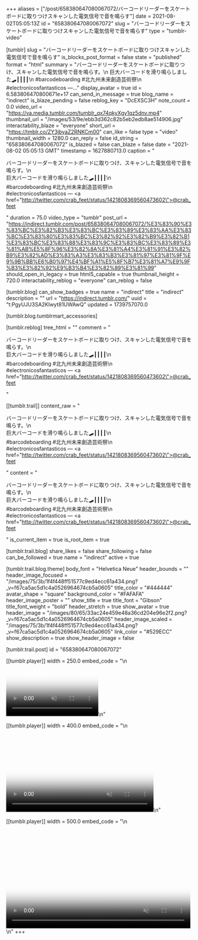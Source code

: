 +++
aliases = ["/post/658380647080067072/バーコードリーダーをスケートボードに取りつけスキャンした電気信号で音を鳴らす"]
date = 2021-08-02T05:05:13Z
id = "658380647080067072"
slug = "バーコードリーダーをスケートボードに取りつけスキャンした電気信号で音を鳴らす"
type = "tumblr-video"

[tumblr]
slug = "バーコードリーダーをスケートボードに取りつけスキャンした電気信号で音を鳴らす"
is_blocks_post_format = false
state = "published"
format = "html"
summary = "バーコードリーダーをスケートボードに取りつけ、スキャンした電気信号で音を鳴らす。\n 巨大バーコードを滑り鳴らしました🛹┃┃┃┃\n #barcodeboarding #北九州未来創造芸術祭\n #electronicosfantasticos —..."
display_avatar = true
id = 6.583806470800671e+17
can_send_in_message = true
blog_name = "indirect"
is_blaze_pending = false
reblog_key = "DcEXSC3H"
note_count = 0.0
video_url = "https://va.media.tumblr.com/tumblr_qx74qkyXgy1qz5dnv.mp4"
thumbnail_url = "/images/53/9e/ebb3d362c82b5eb2edb8ae514906.jpg"
interactability_blaze = "everyone"
short_url = "https://tmblr.co/ZY3jbyaZ2RNKCm00"
can_like = false
type = "video"
thumbnail_width = 1280.0
can_reply = false
id_string = "658380647080067072"
is_blazed = false
can_blaze = false
date = "2021-08-02 05:05:13 GMT"
timestamp = 1627880713.0
caption = "<p>バーコードリーダーをスケートボードに取りつけ、スキャンした電気信号で音を鳴らす。\n<br/>巨大バーコードを滑り鳴らしました🛹┃┃┃┃\n<br/>#barcodeboarding #北九州未来創造芸術祭\n<br/>#electronicosfantasticos — <a href=\"http://twitter.com/crab_feet/status/1421808369560473602\">@crab_feet</a></p>"
duration = 75.0
video_type = "tumblr"
post_url = "https://indirect.tumblr.com/post/658380647080067072/%E3%83%90%E3%83%BC%E3%82%B3%E3%83%BC%E3%83%89%E3%83%AA%E3%83%BC%E3%83%80%E3%83%BC%E3%82%92%E3%82%B9%E3%82%B1%E3%83%BC%E3%83%88%E3%83%9C%E3%83%BC%E3%83%89%E3%81%AB%E5%8F%96%E3%82%8A%E3%81%A4%E3%81%91%E3%82%B9%E3%82%AD%E3%83%A3%E3%83%B3%E3%81%97%E3%81%9F%E9%9B%BB%E6%B0%97%E4%BF%A1%E5%8F%B7%E3%81%A7%E9%9F%B3%E3%82%92%E9%B3%B4%E3%82%89%E3%81%99"
should_open_in_legacy = true
html5_capable = true
thumbnail_height = 720.0
interactability_reblog = "everyone"
can_reblog = false

[tumblr.blog]
can_show_badges = true
name = "indirect"
title = "indirect"
description = ""
url = "https://indirect.tumblr.com/"
uuid = "t:PgyUJU3SA2Klwyt81UWAwQ"
updated = 1739757070.0

[tumblr.blog.tumblrmart_accessories]

[tumblr.reblog]
tree_html = ""
comment = "<p>バーコードリーダーをスケートボードに取りつけ、スキャンした電気信号で音を鳴らす。\n<br>巨大バーコードを滑り鳴らしました🛹┃┃┃┃\n<br>#barcodeboarding #北九州未来創造芸術祭\n<br>#electronicosfantasticos — <a href=\"http://twitter.com/crab_feet/status/1421808369560473602\">@crab_feet</a></p>"

[[tumblr.trail]]
content_raw = "<p>バーコードリーダーをスケートボードに取りつけ、スキャンした電気信号で音を鳴らす。\n<br>巨大バーコードを滑り鳴らしました🛹┃┃┃┃\n<br>#barcodeboarding #北九州未来創造芸術祭\n<br>#electronicosfantasticos — <a href=\"http://twitter.com/crab_feet/status/1421808369560473602\">@crab_feet</a></p>"
content = "<p>&#12496;&#12540;&#12467;&#12540;&#12489;&#12522;&#12540;&#12480;&#12540;&#12434;&#12473;&#12465;&#12540;&#12488;&#12508;&#12540;&#12489;&#12395;&#21462;&#12426;&#12388;&#12369;&#12289;&#12473;&#12461;&#12515;&#12531;&#12375;&#12383;&#38651;&#27671;&#20449;&#21495;&#12391;&#38899;&#12434;&#40180;&#12425;&#12377;&#12290;\n<br />&#24040;&#22823;&#12496;&#12540;&#12467;&#12540;&#12489;&#12434;&#28369;&#12426;&#40180;&#12425;&#12375;&#12414;&#12375;&#12383;&#128761;&#9475;&#9475;&#9475;&#9475;\n<br />#barcodeboarding #&#21271;&#20061;&#24030;&#26410;&#26469;&#21109;&#36896;&#33464;&#34899;&#31085;\n<br />#electronicosfantasticos &mdash; <a href=\"http://twitter.com/crab_feet/status/1421808369560473602\">@crab_feet</a></p>"
is_current_item = true
is_root_item = true

[tumblr.trail.blog]
share_likes = false
share_following = false
can_be_followed = true
name = "indirect"
active = true

[tumblr.trail.blog.theme]
body_font = "Helvetica Neue"
header_bounds = ""
header_image_focused = "/images/75/3b/1f4f448ff51577c9ed4ecc61a434.png?_v=f67ca5ac5d1c4a0526964674cb5a0605"
title_color = "#444444"
avatar_shape = "square"
background_color = "#FAFAFA"
header_image_poster = ""
show_title = true
title_font = "Gibson"
title_font_weight = "bold"
header_stretch = true
show_avatar = true
header_image = "/images/80/65/33ac24e459e48a36cd204e96e2f2.png?_v=f67ca5ac5d1c4a0526964674cb5a0605"
header_image_scaled = "/images/75/3b/1f4f448ff51577c9ed4ecc61a434.png?_v=f67ca5ac5d1c4a0526964674cb5a0605"
link_color = "#529ECC"
show_description = true
show_header_image = false

[tumblr.trail.post]
id = "658380647080067072"

[[tumblr.player]]
width = 250.0
embed_code = "\n<video  id='embed-67b2c7401dc65306453324' class='crt-video crt-skin-default' width='250' height='141' poster='/images/f1/9f/20865ff3a0f4a834d4f584384a9d.jpg' preload='none' muted data-crt-video data-crt-options='{\"autoheight\":null,\"duration\":75,\"hdUrl\":\"https://va.media.tumblr.com/tumblr_qx74qkyXgy1qz5dnv.mp4\",\"filmstrip\":{\"url\":\"/images/b4/34/1ece4fd71427b82a860f5121bcb4.jpg\",\"width\":\"200\",\"height\":\"112\"}}' crossOrigin='anonymous' controls>\n    <source src=\"https://va.media.tumblr.com/tumblr_qx74qkyXgy1qz5dnv_480.mp4\" type=\"video/mp4\">\n</video>\n"

[[tumblr.player]]
width = 400.0
embed_code = "\n<video  id='embed-67b2c7401dc65306453324' class='crt-video crt-skin-default' width='400' height='225' poster='/images/f1/9f/20865ff3a0f4a834d4f584384a9d.jpg' preload='none' muted data-crt-video data-crt-options='{\"autoheight\":null,\"duration\":75,\"hdUrl\":\"https://va.media.tumblr.com/tumblr_qx74qkyXgy1qz5dnv.mp4\",\"filmstrip\":{\"url\":\"/images/b4/34/1ece4fd71427b82a860f5121bcb4.jpg\",\"width\":\"200\",\"height\":\"112\"}}' crossOrigin='anonymous' controls>\n    <source src=\"https://va.media.tumblr.com/tumblr_qx74qkyXgy1qz5dnv_480.mp4\" type=\"video/mp4\">\n</video>\n"

[[tumblr.player]]
width = 500.0
embed_code = "\n<video  id='embed-67b2c7401dc65306453324' class='crt-video crt-skin-default' width='500' height='281' poster='/images/f1/9f/20865ff3a0f4a834d4f584384a9d.jpg' preload='none' muted data-crt-video data-crt-options='{\"autoheight\":null,\"duration\":75,\"hdUrl\":\"https://va.media.tumblr.com/tumblr_qx74qkyXgy1qz5dnv.mp4\",\"filmstrip\":{\"url\":\"/images/b4/34/1ece4fd71427b82a860f5121bcb4.jpg\",\"width\":\"200\",\"height\":\"112\"}}' crossOrigin='anonymous' controls>\n    <source src=\"https://va.media.tumblr.com/tumblr_qx74qkyXgy1qz5dnv_480.mp4\" type=\"video/mp4\">\n</video>\n"
+++

